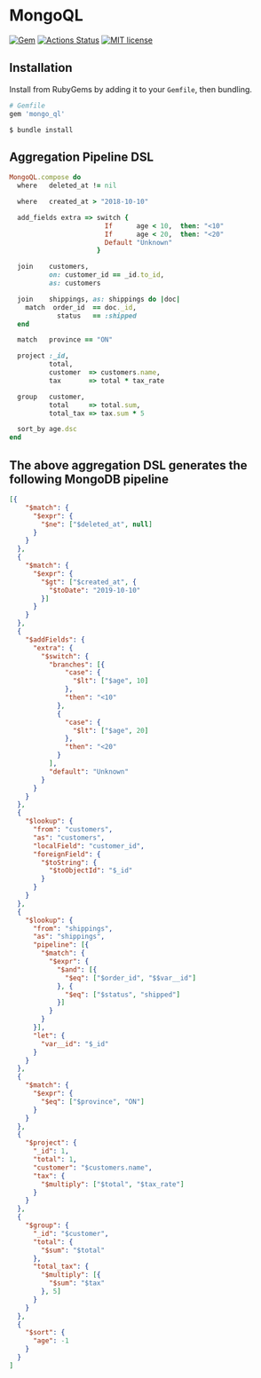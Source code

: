 # MongoQL
[![Gem](https://img.shields.io/gem/v/mongo_ql.svg?style=flat)](http://rubygems.org/gems/mongo_ql "View this project in Rubygems")
[![Actions Status](https://github.com/dingxizheng/mongo_ql/workflows/Ruby/badge.svg)](https://github.com/dingxizheng/mongo_ql/actions)
[![MIT license](http://img.shields.io/badge/license-MIT-brightgreen.svg)](http://opensource.org/licenses/MIT)

## Installation
Install from RubyGems by adding it to your `Gemfile`, then bundling.

```ruby
# Gemfile
gem 'mongo_ql'
```

```
$ bundle install
```

## Aggregation Pipeline DSL
```ruby
MongoQL.compose do
  where   deleted_at != nil

  where   created_at > "2018-10-10"

  add_fields extra => switch {
                        If      age < 10,  then: "<10"
                        If      age < 20,  then: "<20"
                        Default "Unknown"
                      }

  join    customers,
          on: customer_id == _id.to_id,
          as: customers

  join    shippings, as: shippings do |doc|
    match  order_id  == doc._id,
            status   == :shipped
  end

  match   province == "ON"

  project :_id,
          total,
          customer  => customers.name,
          tax       => total * tax_rate

  group   customer,
          total     => total.sum,
          total_tax => tax.sum * 5

  sort_by age.dsc
end
```

## The above aggregation DSL generates the following MongoDB pipeline
```json
[{
    "$match": {
      "$expr": {
        "$ne": ["$deleted_at", null]
      }
    }
  },
  {
    "$match": {
      "$expr": {
        "$gt": ["$created_at", {
          "$toDate": "2019-10-10"
        }]
      }
    }
  },
  {
    "$addFields": {
      "extra": {
        "$switch": {
          "branches": [{
              "case": {
                "$lt": ["$age", 10]
              },
              "then": "<10"
            },
            {
              "case": {
                "$lt": ["$age", 20]
              },
              "then": "<20"
            }
          ],
          "default": "Unknown"
        }
      }
    }
  },
  {
    "$lookup": {
      "from": "customers",
      "as": "customers",
      "localField": "customer_id",
      "foreignField": {
        "$toString": {
          "$toObjectId": "$_id"
        }
      }
    }
  },
  {
    "$lookup": {
      "from": "shippings",
      "as": "shippings",
      "pipeline": [{
        "$match": {
          "$expr": {
            "$and": [{
              "$eq": ["$order_id", "$$var__id"]
            }, {
              "$eq": ["$status", "shipped"]
            }]
          }
        }
      }],
      "let": {
        "var__id": "$_id"
      }
    }
  },
  {
    "$match": {
      "$expr": {
        "$eq": ["$province", "ON"]
      }
    }
  },
  {
    "$project": {
      "_id": 1,
      "total": 1,
      "customer": "$customers.name",
      "tax": {
        "$multiply": ["$total", "$tax_rate"]
      }
    }
  },
  {
    "$group": {
      "_id": "$customer",
      "total": {
        "$sum": "$total"
      },
      "total_tax": {
        "$multiply": [{
          "$sum": "$tax"
        }, 5]
      }
    }
  },
  {
    "$sort": {
      "age": -1
    }
  }
]
```